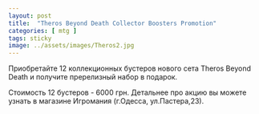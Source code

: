 ```yaml
---
layout: post
title:  "Theros Beyond Death Collector Boosters Promotion"
categories: [ mtg ]
tags: sticky
image: ../assets/images/Theros2.jpg
---
```


Приобретайте 12 коллекционных бустеров нового сета Theros Beyond Death и получите пререлизный набор в подарок. 

Стоимость 12 бустеров - 6000 грн. Детальнее про акцию вы можете узнать в магазине Игромания (г.Одесса, ул.Пастера,23).

